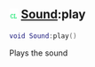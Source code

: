 ## ![client](../../.gitbook/assets/client.png) [Sound](sound):play

```lua
void Sound:play()
```

Plays the sound
